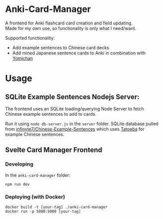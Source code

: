 # Anki-Card-Manager
A frontend for Anki flashcard card creation and field updating.    
Made for my own use, so functionality is only what I need/want.  

Supported functionality:
- Add example sentences to Chinese card decks
- Add mined Japanese sentence cards to Anki in combination with [Yomichan](https://foosoft.net/projects/yomichan/)

# Usage
## SQLite Example Sentences Nodejs Server:
The frontend uses an SQLite loading/querying Node Server to fetch Chinese example sentences to add to cards.  

Run it using `node db-server.js` in the `server` folder. SQLite database pulled from [infinyte7/Chinese-Example-Sentences](https://github.com/infinyte7/Chinese-Example-Sentences) which uses [Tatoeba](https://tatoeba.org/eng/downloads) for example Chinese sentences.

## Svelte Card Manager Frontend
### Developing
In the `anki-card-manager` folder:  
```
npm run dev
```

### Deploying (with Docker)
```
docker build -t [your-tag] ./anki-card-manager
docker run -p 5000:5000 [your-tag]
```
